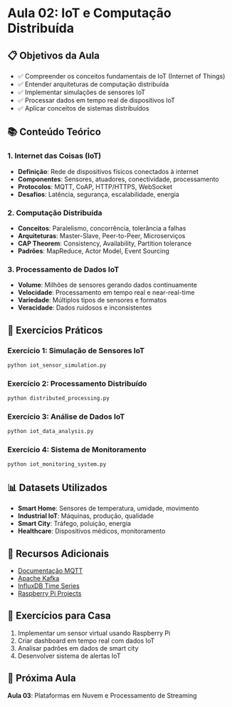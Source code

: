 # Aula 02: IoT e Computação Distribuída

## 📋 Objetivos da Aula
- ✅ Compreender os conceitos fundamentais de IoT (Internet of Things)
- ✅ Entender arquiteturas de computação distribuída
- ✅ Implementar simulações de sensores IoT
- ✅ Processar dados em tempo real de dispositivos IoT
- ✅ Aplicar conceitos de sistemas distribuídos

## 📚 Conteúdo Teórico

### 1. Internet das Coisas (IoT)
- **Definição**: Rede de dispositivos físicos conectados à internet
- **Componentes**: Sensores, atuadores, conectividade, processamento
- **Protocolos**: MQTT, CoAP, HTTP/HTTPS, WebSocket
- **Desafios**: Latência, segurança, escalabilidade, energia

### 2. Computação Distribuída
- **Conceitos**: Paralelismo, concorrência, tolerância a falhas
- **Arquiteturas**: Master-Slave, Peer-to-Peer, Microserviços
- **CAP Theorem**: Consistency, Availability, Partition tolerance
- **Padrões**: MapReduce, Actor Model, Event Sourcing

### 3. Processamento de Dados IoT
- **Volume**: Milhões de sensores gerando dados continuamente
- **Velocidade**: Processamento em tempo real e near-real-time
- **Variedade**: Múltiplos tipos de sensores e formatos
- **Veracidade**: Dados ruidosos e inconsistentes

## 🚀 Exercícios Práticos

### Exercício 1: Simulação de Sensores IoT
```bash
python iot_sensor_simulation.py
```

### Exercício 2: Processamento Distribuído
```bash
python distributed_processing.py
```

### Exercício 3: Análise de Dados IoT
```bash
python iot_data_analysis.py
```

### Exercício 4: Sistema de Monitoramento
```bash
python iot_monitoring_system.py
```

## 📊 Datasets Utilizados
- **Smart Home**: Sensores de temperatura, umidade, movimento
- **Industrial IoT**: Máquinas, produção, qualidade
- **Smart City**: Tráfego, poluição, energia
- **Healthcare**: Dispositivos médicos, monitoramento

## 🔗 Recursos Adicionais
- [Documentação MQTT](https://mqtt.org/)
- [Apache Kafka](https://kafka.apache.org/)
- [InfluxDB Time Series](https://www.influxdata.com/)
- [Raspberry Pi Projects](https://www.raspberrypi.org/projects/)

## 📝 Exercícios para Casa
1. Implementar um sensor virtual usando Raspberry Pi
2. Criar dashboard em tempo real com dados IoT
3. Analisar padrões em dados de smart city
4. Desenvolver sistema de alertas IoT

## 🎯 Próxima Aula
**Aula 03**: Plataformas em Nuvem e Processamento de Streaming

